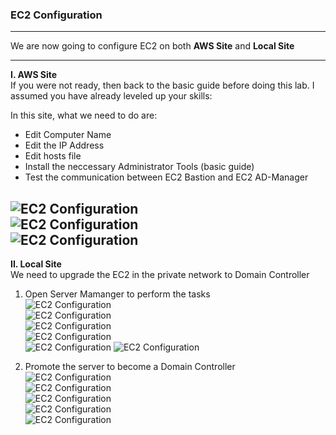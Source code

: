 ### EC2 Configuration 
---

We are now going to configure EC2 on both **AWS Site** and **Local Site**

---

**I. AWS Site**  
If you were not ready, then back to the basic guide before doing this lab. I assumed you have already leveled up your skills:  

In this site, what we need to do are:  
- Edit Computer Name
- Edit the IP Address
- Edit hosts file
- Install the neccessary Administrator Tools (basic guide)
- Test the communication between EC2 Bastion and EC2 AD-Manager  

![EC2 Configuration](../../images/ec2-configuration-1.jpg)  
![EC2 Configuration](../../images/ec2-configuration-2.jpg)  
![EC2 Configuration](../../images/ec2-configuration-4.jpg)  
---

**II. Local Site**  
We need to upgrade the EC2 in the private network to Domain Controller   

1. Open Server Mamanger to perform the tasks  
![EC2 Configuration](../../images/ec2-configuration-3.jpg)  
![EC2 Configuration](../../images/ec2-configuration-5.jpg)  
![EC2 Configuration](../../images/ec2-configuration-6.jpg)  
![EC2 Configuration](../../images/ec2-configuration-7.jpg)  
![EC2 Configuration](../../images/ec2-configuration-8.jpg) 
![EC2 Configuration](../../images/ec2-configuration-9.jpg)  
  
2. Promote the server to become a Domain Controller  
![EC2 Configuration](../../images/ec2-configuration-10.jpg)  
![EC2 Configuration](../../images/ec2-configuration-11.jpg)  
![EC2 Configuration](../../images/ec2-configuration-12.jpg)  
![EC2 Configuration](../../images/ec2-configuration-13.jpg)  
![EC2 Configuration](../../images/ec2-configuration-14.jpg)  



 

 





